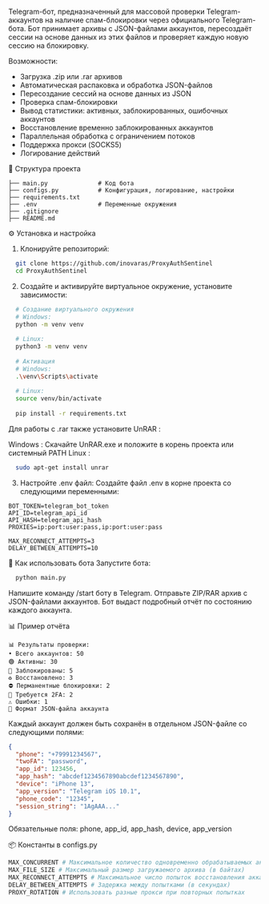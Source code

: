 Telegram-бот, предназначенный для массовой проверки Telegram-аккаунтов на наличие спам-блокировки через официального Telegram-бота.
Бот принимает архивы с JSON-файлами аккаунтов, пересоздаёт сессии на основе данных из этих файлов и проверяет каждую новую сессию на блокировку.

Возможности: 
- Загрузка .zip или .rar архивов
- Автоматическая распаковка и обработка JSON-файлов
- Пересоздание сессий на основе данных из JSON
- Проверка спам-блокировки
- Вывод статистики: активных, заблокированных, ошибочных аккаунтов
- Восстановление временно заблокированных аккаунтов
- Параллельная обработка с ограничением потоков
- Поддержка прокси (SOCKS5)
- Логирование действий

📁 Структура проекта
```
├── main.py              # Код бота
├── configs.py           # Конфигурация, логирование, настройки
├── requirements.txt     
├── .env                 # Переменные окружения
├── .gitignore          
├── README.md            
```

⚙️ Установка и настройка
1. Клонируйте репозиторий:
```bash
  git clone https://github.com/inovaras/ProxyAuthSentinel
  cd ProxyAuthSentinel
```
2. Создайте и активируйте виртуальное окружение, установите зависимости:
```bash
  # Создание виртуального окружения
  # Windows:
  python -m venv venv
  
  # Linux:
  python3 -m venv venv
  
  # Активация
  # Windows:
  .\venv\Scripts\activate
  
  # Linux:
  source venv/bin/activate
  
  pip install -r requirements.txt
```
Для работы с .rar также установите UnRAR :

Windows : Скачайте UnRAR.exe и положите в корень проекта или системный PATH
Linux :
```bash
  sudo apt-get install unrar
```
3. Настройте .env файл:
Создайте файл .env в корне проекта со следующими переменными:

```env
BOT_TOKEN=telegram_bot_token
API_ID=telegram_api_id
API_HASH=telegram_api_hash
PROXIES=ip:port:user:pass,ip:port:user:pass

MAX_RECONNECT_ATTEMPTS=3
DELAY_BETWEEN_ATTEMPTS=10
```
🤖 Как использовать бота
Запустите бота:
```bash
  python main.py
```

Напишите команду /start боту в Telegram.
Отправьте ZIP/RAR архив с JSON-файлами аккаунтов.
Бот выдаст подробный отчёт по состоянию каждого аккаунта.

📊 Пример отчёта
```
📊 Результаты проверки:
• Всего аккаунтов: 50
🟢 Активны: 30
🔴 Заблокированы: 5
♻️ Восстановлено: 3
⛔ Перманентные блокировки: 2
🔑 Требуется 2FA: 2
⚠️ Ошибки: 1
📌 Формат JSON-файла аккаунта
```
Каждый аккаунт должен быть сохранён в отдельном JSON-файле со следующими полями:

```json
{
  "phone": "+79991234567",
  "twoFA": "password",
  "app_id": 123456,
  "app_hash": "abcdef1234567890abcdef1234567890",
  "device": "iPhone 13",
  "app_version": "Telegram iOS 10.1",
  "phone_code": "12345",
  "session_string": "1AgAAA..."
}
```
Обязательные поля: phone, app_id, app_hash, device, app_version 

📦 Константы в configs.py
```Python
MAX_CONCURRENT # Максимальное количество одновременно обрабатываемых аккаунтов
MAX_FILE_SIZE # Максимальный размер загружаемого архива (в байтах)
MAX_RECONNECT_ATTEMPTS # Максимальное число попыток восстановления аккаунта
DELAY_BETWEEN_ATTEMPTS # Задержка между попытками (в секундах)
PROXY_ROTATION # Использовать разные прокси при повторных попытках
```